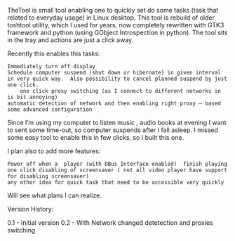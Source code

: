 TheTool is small tool enabling one to quickly set do some tasks (task that related to everyday usage) in Linux desktop. This tool is rebuild of older toshtool utility, which I used for years, now completely rewritten with GTK3 framework and python (using GObject Introspection in python). The tool sits in the tray and actions are just a click away.

Recently this enables this tasks:

    Immediately turn off display
    Schedule computer suspend (shut down or hibernate) in given interval in very quick way.  Also possibility to cancel planned suspend by just one click.
		one click proxy switching (as I connect to different networks in is bit annoying)
    automatic detection of network and then enabling right proxy – based some advanced configuration
    
Since I’m using my computer to listen music , audio books at evening I want to sent some time-out, so computer suspends after I fall asleep.  I missed some easy tool to enable this in few clicks, so I built this one.


I plan also to add more features:

    Power off when a  player (with DBus Interface enabled)  finish playing
    one click disabling of screensaver ( not all video player have support for disabling screensaver)
    any other idea for quick task that need to be accessible very quickly

Will see what plans I can realize.

Version History:

0.1 - Initial version 
0.2 - With Network changed detetection and proxies switching
